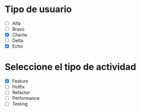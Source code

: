# Tipo de usuario
- [ ] Alfa
- [ ] Bravo 
- [X] Charlie
- [ ] Delta
- [x] Echo

# Seleccione el tipo de actividad
- [x] Feature
- [ ] Hotfix
- [ ] Refactor
- [ ] Performance
- [ ] Testing
